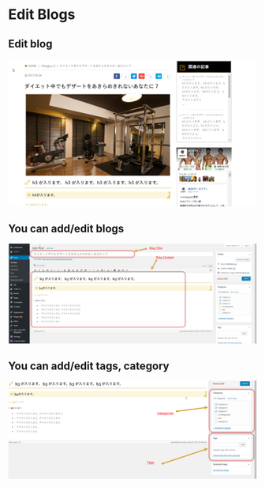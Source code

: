# Edit Blogs

## Edit blog

![blogs](_media/blogs.png)

## You can add/edit blogs

![blogs-1](_media/blogs-1.png)

## You can add/edit tags, category

![blogs-2](_media/blogs-2.png)